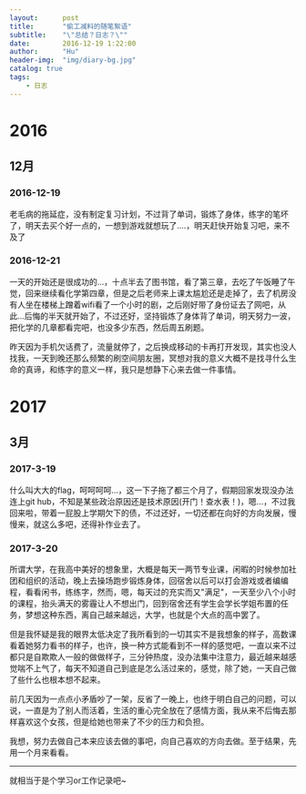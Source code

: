 ```yaml
---
layout:      post
title:       "偷工减料的随笔絮语"
subtitle:    "\"总结？日志？\""
date:        2016-12-19 1:22:00
author:      "Hu"
header-img:  "img/diary-bg.jpg"
catalog: true
tags:
    - 日志
---
```


# 2016

## 12月

### 2016-12-19
老毛病的拖延症，没有制定复习计划，不过背了单词，锻炼了身体，练字的笔坏了，明天去买个好一点的，一想到游戏就想玩了....，明天赶快开始复习吧，来不及了

### 2016-12-21
一天的开始还是很成功的...，十点半去了图书馆，看了第三章，去吃了午饭睡了午觉，回来继续看化学第四章，但是之后老师来上课太尴尬还是走掉了，去了机房没有人坐在楼梯上蹭着wifi看了一个小时的剧，之后刚好带了身份证去了网吧，从此...后悔的半天就开始了，不过还好，坚持锻炼了身体背了单词，明天努力一波，把化学的几章都看完吧，也没多少东西，然后周五刷题。

昨天因为手机欠话费了，流量就停了，之后换成移动的卡再打开发现，其实也没人找我，一天到晚还那么频繁的刷空间朋友圈，冥想对我的意义大概不是找寻什么生命的真谛，和练字的意义一样，我只是想静下心来去做一件事情。

# 2017

## 3月

### 2017-3-19
什么叫大大的flag，呵呵呵呵...，这一下子拖了都三个月了，假期回家发现没办法连上git hub，不知是某些政治原因还是技术原因(开门！查水表！)，嗯...，不过我回来啦，带着一屁股上学期欠下的债，不过还好，一切还都在向好的方向发展，慢慢来，就这么多吧，还得补作业去了。

### 2017-3-20
所谓大学，在我高中美好的想象里，大概是每天一两节专业课，闲暇的时候参加社团和组织的活动，晚上去操场跑步锻炼身体，回宿舍以后可以打会游戏或者编编程，看看闲书，练练字，然而，嗯，每天过的充实而又"满足"，一天至少八个小时的课程，抬头满天的雾霾让人不想出门，回到宿舍还有学生会学长学姐布置的任务，梦想这种东西，离自己越来越远，大学，也就是个大点的高中罢了。

但是我怀疑是我的眼界太低决定了我所看到的一切其实不是我想象的样子，高数课看着她努力看书的样子，也许，换一种方式能看到不一样的感觉吧，一直以来不过都只是自欺欺人一般的做做样子，三分钟热度，没办法集中注意力，最近越来越感觉喘不上气了，每天不知道自己到底是怎么活过来的，感觉，除了她，一天自己做了些什么也根本想不起来。

前几天因为一点点小矛盾吵了一架，反省了一晚上，也终于明白自己的问题，可以说，一直是为了别人而活着，生活的重心完全放在了感情方面，我从来不后悔去那样喜欢这个女孩，但是给她也带来了不少的压力和负担。

我想，努力去做自己本来应该去做的事吧，向自己喜欢的方向去做。至于结果，先用一个月来看看。

<hr>
就相当于是个学习or工作记录吧~